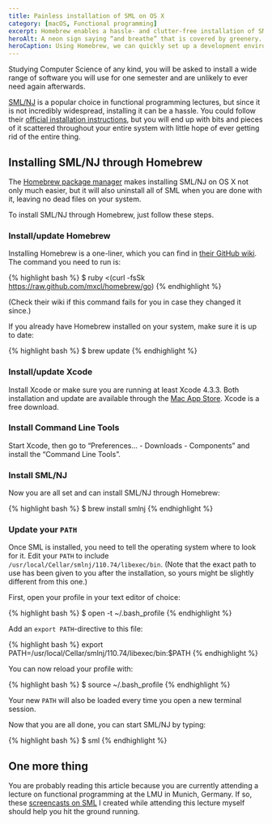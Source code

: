 ```yaml
---
title: Painless installation of SML on OS X
category: [macOS, Functional programming]
excerpt: Homebrew enables a hassle- and clutter-free installation of SML/NJ on your system.
heroAlt: A neon sign saying “and breathe” that is covered by greenery.
heroCaption: Using Homebrew, we can quickly set up a development environment for Standard ML on OS X.
---
```

Studying Computer Science of any kind, you will be asked to install a wide range of software you will use for one semester and are unlikely to ever need again afterwards.

[SML/NJ](http://smlnj.org/ 'Standard ML of New Jersey') is a popular choice in functional programming lectures, but since it is not incredibly widespread, installing it can be a hassle. You could follow their [official installation instructions](http://smlnj.org/install/index.html 'Installation instructions for SML/NJ'), but you will end up with bits and pieces of it scattered throughout your entire system with little hope of ever getting rid of the entire thing.

## Installing SML/NJ through Homebrew

The [Homebrew package manager](http://brew.sh/ 'Homebrew package manager for OS X') makes installing SML/NJ on OS X not only much easier, but it will also uninstall all of SML when you are done with it, leaving no dead files on your system.

To install SML/NJ through Homebrew, just follow these steps.

### Install/update Homebrew

Installing Homebrew is a one-liner, which you can find in [their GitHub wiki](https://github.com/mxcl/homebrew/wiki/installation 'Installation instructions on the Homebrew GitHub-wiki'). The command you need to run is:

{% highlight bash %}
$ ruby <(curl -fsSk https://raw.github.com/mxcl/homebrew/go)
{% endhighlight %}

(Check their wiki if this command fails for you in case they changed it since.)

If you already have Homebrew installed on your system, make sure it is up to
date:

{% highlight bash %}
$ brew update
{% endhighlight %}

### Install/update Xcode

Install Xcode or make sure you are running at least Xcode 4.3.3. Both installation and update are available through the [Mac App Store](http://itunes.apple.com/us/app/xcode/id497799835 'Xcode on the Mac App Store'). Xcode is a free download.

### Install Command Line Tools

Start Xcode, then go to “Preferences&hellip; - Downloads - Components” and install the “Command Line Tools”.

### Install SML/NJ

Now you are all set and can install SML/NJ through Homebrew:

{% highlight bash %}
$ brew install smlnj
{% endhighlight %}

### Update your `PATH`

Once SML is installed, you need to tell the operating system where to look for it. Edit your `PATH` to include `/usr/local/Cellar/smlnj/110.74/libexec/bin`. (Note that the exact path to use has been given to you after the installation, so yours might be slightly different from this one.)

First, open your profile in your text editor of choice:

{% highlight bash %}
$ open -t ~/.bash_profile
{% endhighlight %}

Add an `export PATH`-directive to this file:

{% highlight bash %}
export PATH=/usr/local/Cellar/smlnj/110.74/libexec/bin:$PATH
{% endhighlight %}

You can now reload your profile with:

{% highlight bash %}
$ source ~/.bash_profile
{% endhighlight %}

Your new `PATH` will also be loaded every time you open a new terminal session.

Now that you are all done, you can start SML/NJ by typing:

{% highlight bash %}
$ sml
{% endhighlight %}

## One more thing

You are probably reading this article because you are currently attending a lecture on functional programming at the LMU in Munich, Germany. If so, these [screencasts on SML](/posts/screencasts-on-standard-ml-in-german 'Screencasts on Standard ML in German') I created while attending this lecture myself should help you hit the ground running.
